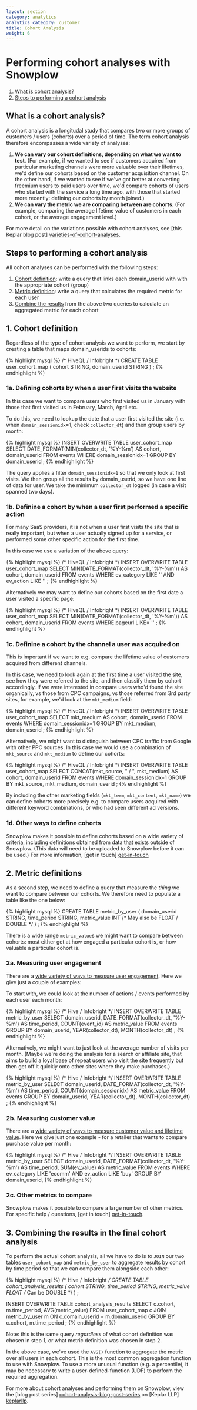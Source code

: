 ```yaml
---
layout: section
category: analytics
analytics_category: customer
title: Cohort Analysis
weight: 6
---
```


# Performing cohort analyses with Snowplow

1. [What is cohort analysis?](#what)
2. [Steps to performing a cohort analysis](#steps)

 <a name="what"><h2>What is a cohort analysis?</h2></a>

A cohort analysis is a longitudal study that compares two or more groups of customers / users (cohorts) over a period of time. The term cohort analysis therefore encompasses a wide variety of analyses:

1. **We can vary our cohort definitions, depending on what we want to test**. (For example, if we wanted to see if customers acquired from particular marketing channels were more valuable over their lifetimes, we'd define our cohorts based on the customer acquisition channel. On the other hand, if we wanted to see if we've got better at converting freemium users to paid users over time, we'd compare cohorts of users who started with the service a long time ago, with those that started more recently: defining our cohorts by month joined.) 
2. **We can vary the metric we are comparing between are cohorts**. (For example, comparing the average lifetime value of customers in each cohort, or the average engagement level.)

For more detail on the variations possible with cohort analyses, see [this Keplar blog post] [varieties-of-cohort-analyses].

 <a name="steps"><h2>Steps to performing a cohort analysis</h2></a>

All cohort analyses can be performed with the following steps:

1. [Cohort definition](#cohort-definition): write a query that links each domain_userid with with the appropriate cohort (group)
2. [Metric definition](#metric-definition): write a query that calculates the required metric for each user
3. [Combine the results](#combinetheresults) from the above two queries to calculate an aggregated metric for each cohort

 <a name="cohort-definition"><h2>1. Cohort definition</h2></a>

Regardless of the type of cohort analysis we want to perform, we start by creating a table that maps domain_userids to cohorts:

{% highlight mysql %}
/* HiveQL / Infobright */
CREATE TABLE user_cohort_map (
	cohort STRING,
	domain_userid STRING
) ;
{% endhighlight %}


### 1a. Defining cohorts by when a user first visits the website

In this case we want to compare users who first visited us in January with those that first visited us in February, March, April etc.

To do this, we need to lookup the date that a user first visited the site (i.e. when `domain_sessionidx`=1, check `collector_dt`) and then group users by month:
	
{% highlight mysql %}
INSERT OVERWRITE TABLE user_cohort_map
SELECT
DATE_FORMAT(MIN(collector_dt, '%Y-%m') AS cohort,
domain_userid
FROM events
WHERE domain_sessionidx=1
GROUP BY domain_userid ;
{% endhighlight %}

The query applies a filter `domain_sessionidx=1` so that we only look at first visits. We then group all the results by domain_userid, so we have one line of data for user. We take the minimum `collector_dt` logged (in case a visit spanned two days).

### 1b. Definine a cohort by when a user first performed a specific action

For many SaaS providers, it is not when a user first visits the site that is really important, but when a user actually signed up for a service, or performed some other specific action for the first time. 

In this case we use a variation of the above query:

{% highlight mysql %}
/* HiveQL / Infobright */
INSERT OVERWRITE TABLE user_cohort_map
SELECT
MIN(DATE_FORMAT(collector_dt, '%Y-%m')) AS cohort,
domain_userid
FROM events
WHERE 
ev_category LIKE '<INSERT RELEVANT CATEGORY e.g. subscription>'
AND ev_action LIKE '<INSERT RELEVANT ACTION e.g. signup>' ;
{% endhighlight %} 

Alternatively we may want to define our cohorts based on the first date a user visited a specific page:

{% highlight mysql %}
/* HiveQL / Infobright */
INSERT OVERWRITE TABLE user_cohort_map
SELECT
MIN(DATE_FORMAT(collector_dt, '%Y-%m')) AS cohort,
domain_userid
FROM events
WHERE 
pageurl LIKE= '<INSERT RELEVANT PAGEURL>' ; 
{% endhighlight %}

### 1c. Definine a cohort by the channel a user was acquired on

This is important if we want to e.g. compare the lifetime value of customers acquired from different channels.

In this case, we need to look again at the first time a user visited the site, see how they were referred to the site, and then classify them by cohort accordingly. If we were interested in compare users who'd found the site organically, vs those from CPC campaigns, vs those referred from 3rd party sites, for example, we'd look at the `mkt_medium` field:

{% highlight mysql %}
/* HiveQL / Infobright */
INSERT OVERWRITE TABLE user_cohort_map
SELECT
mkt_medium AS cohort,
domain_userid
FROM events
WHERE domain_sessionidx=1
GROUP BY mkt_medium, domain_userid ; 
{% endhighlight %}

Alternatively, we might want to distinguish between CPC traffic from Google with other PPC sources. In this case we would use a combination of `mkt_source` and `mkt_medium` to define our cohorts:

{% highlight mysql %}
/* HiveQL / Infobright */
INSERT OVERWRITE TABLE user_cohort_map
SELECT
CONCAT(mkt_source, " / ", mkt_medium) AS cohort,
domain_userid
FROM events
WHERE domain_sessionidx=1
GROUP BY mkt_source, mkt_medium, domain_userid ;
{% endhighlight %}

By including the other marketing fields (`mkt_term`, `mkt_content`, `mkt_name`) we can define cohorts more precisely e.g. to compare users acquired with different keyword combinations, or who had seen different ad versions.

### 1d. Other ways to define cohorts

Snowplow makes it possible to define cohorts based on a wide variety of criteria, including definitions obtained from data that exists outside of Snowplow. (This data will need to be uploaded to Snowplow before it can be used.) For more information, [get in touch] [get-in-touch]


 <a name="metric-definition"><h2>2. Metric definitions</h2></a>

As a second step, we need to define a query that measure the _thing_ we want to compare between our cohorts. We therefore need to populate a table like the one below:

{% highlight mysql %}
CREATE TABLE metric_by_user (
domain_userid STRING,
time_period STRING,
metric_value INT /* May also be FLOAT / DOUBLE */
) ;
{% endhighlight %}

There is a wide range `metric_value`s we might want to compare between cohorts: most either get at how engaged a particular cohort is, or how valuable a particular cohort is. 

### 2a. Measuring user engagement

There are a [wide variety of ways to measure user engagement][user-engagement]. Here we give just a couple of examples:

To start with, we could look at the number of actions / events performed by each user each month:

{% highlight mysql %}
/* Hive / Infobright */
INSERT OVERWRITE TABLE metric_by_user
SELECT
domain_userid,
DATE_FORMAT(collector_dt, '%Y-%m') AS time_period,
COUNT(event_id) AS metric_value
FROM events
GROUP BY domain_userid, YEAR(collector_dt), MONTH(collector_dt) ;
{% endhighlight %}

Alternatively, we might want to just look at the average number of visits per month. (Maybe we're doing the analysis for a search or affiliate site, that aims to build a loyal base of repeat users who visit the site frequently but then get off it quickly onto other sites where they make purchases.)

{% highlight mysql %}
/* Hive / Infobright */
INSERT OVERWRITE TABLE metric_by_user
SELECT
domain_userid,
DATE_FORMAT(collector_dt, '%Y-%m') AS time_period,
COUNT(domain_sessionidx) AS metric_value
FROM events
GROUP BY domain_userid, YEAR(collector_dt), MONTH(collector_dt) ;
{% endhighlight %}

### 2b. Measuring customer value

There are a [wide variety of ways to measure customer value and lifetime value][clv]. Here we give just one example - for a retailer that wants to compare purchase value per month:

{% highlight mysql %}
/* Hive / Infobright */
INSERT OVERWRITE TABLE metric_by_user
SELECT
domain_userid,
DATE_FORMAT(collector_dt, '%Y-%m') AS time_period,
SUM(ev_value) AS metric_value
FROM events
WHERE ev_category LIKE 'ecomm'
AND ev_action LIKE 'buy'
GROUP BY domain_userid,
{% endhighlight %}

### 2c. Other metrics to compare

Snowplow makes it possible to compare a large number of other metrics. For specific help / questions, [get in touch] [get-in-touch].

<a name="combinetheresults"><h2>3. Combining the results in the final cohort analysis</h2></a>

To perform the actual cohort analysis, all we have to do is to `JOIN` our two tables `user_cohort_map` and `metric_by_user` to aggregate results by cohort by time period so that we can compare them alongside each other:

{% highlight mysql %}
/* Hive / Infobright */
CREATE TABLE cohort_analysis_results (
cohort STRING,
time_period STRING,
metric_value FLOAT /* Can be DOUBLE */
) ;

INSERT OVERWRITE TABLE cohort_analysis_results
SELECT
c.cohort,
m.time_period,
AVG(metric_value)
FROM
user_cohort_map c
JOIN metric_by_user m
ON c.domain_userid = m.domain_userid
GROUP BY c.cohort, m.time_period ;
{% endhighlight %}

Note: this is the same query *regardless* of what cohort definition was chosen in step 1, or what metric definition was chosen in step 2.

In the above case, we've used the `AVG()` function to aggregate the metric over all users in each cohort. This is the most common aggregation function to use with Snowplow. To use a more unusual function (e.g. a percentile), it may be necessary to write a user-defined-function (UDF) to perform the required aggregation.

For more about cohort analyses and performing them on Snowplow, view the [blog post series] [cohort-analysis-blog-post-series] on [Keplar LLP] [keplarllp].

[user-engagement]: /analytics/customer-analytics/user-engagement.html
[clv]: /analytics/customer-analytics/customer-lifetime-value.html
[cohort-analysis-blog-post-series]: http://www.keplarllp.com/blog/2012/05/performing-cohort-analysis-on-web-analytics-data-using-snowplow
[get-in-touch]: mailto:contact@snowplowanalytics.com
[keplarllp]: http://www.keplarllp.com
[varieties-of-cohort-analyses]: http://www.keplarllp.com/blog/2012/05/on-the-wide-variety-of-different-cohort-analyses-possible-with-snowplow